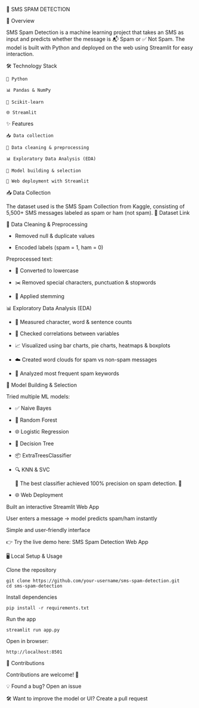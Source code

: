 📩 SMS SPAM DETECTION

🔎 Overview

SMS Spam Detection is a machine learning project that takes an SMS as input and predicts whether the message is 📬 Spam or ✅ Not Spam.
The model is built with Python and deployed on the web using Streamlit for easy interaction.

🛠️ Technology Stack

    🐍 Python

    📊 Pandas & NumPy

    🤖 Scikit-learn

    🌐 Streamlit

✨ Features

    📥 Data collection

    🧹 Data cleaning & preprocessing

    📊 Exploratory Data Analysis (EDA)

    🧠 Model building & selection

    🚀 Web deployment with Streamlit

📥 Data Collection

  The dataset used is the SMS Spam Collection from Kaggle, consisting of 5,500+ SMS messages labeled as spam or ham (not spam).
📌 Dataset Link

🧹 Data Cleaning & Preprocessing

  - Removed null & duplicate values

  - Encoded labels (spam = 1, ham = 0)

Preprocessed text:

  - 🔡 Converted to lowercase

  - ✂️ Removed special characters, punctuation & stopwords

  - 🌱 Applied stemming

📊 Exploratory Data Analysis (EDA)

  - 📏 Measured character, word & sentence counts

  - 🔗 Checked correlations between variables

  - 📈 Visualized using bar charts, pie charts, heatmaps & boxplots

  - ☁️ Created word clouds for spam vs non-spam messages

  - 📝 Analyzed most frequent spam keywords

🧠 Model Building & Selection

  Tried multiple ML models:

  - ✅ Naive Bayes

  - 🌲 Random Forest

  - 🌐 Logistic Regression

  - 🧩 Decision Tree

  - 📦 ExtraTreesClassifier

  - 🔍 KNN & SVC

      📌 The best classifier achieved 100% precision on spam detection. 🚀

  - 🌐 Web Deployment

Built an interactive Streamlit Web App

User enters a message → model predicts spam/ham instantly

Simple and user-friendly interface

👉 Try the live demo here: SMS Spam Detection Web App

🖥️ Local Setup & Usage

Clone the repository

    git clone https://github.com/your-username/sms-spam-detection.git
    cd sms-spam-detection


Install dependencies

    pip install -r requirements.txt


Run the app

    streamlit run app.py


Open in browser:

    http://localhost:8501

🤝 Contributions

Contributions are welcome! 🎉

💡 Found a bug? Open an issue

🛠️ Want to improve the model or UI? Create a pull request
